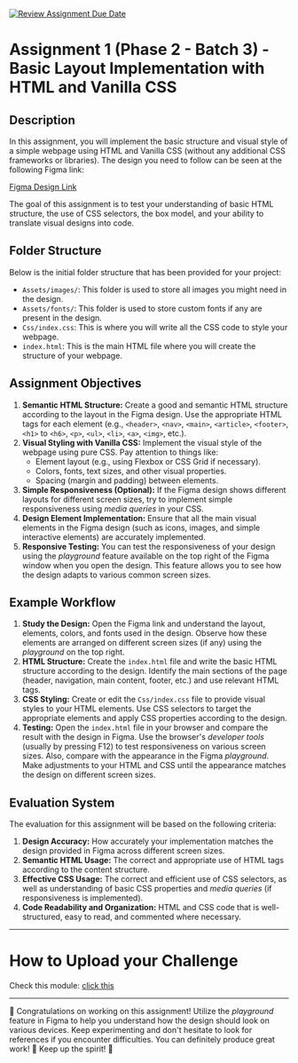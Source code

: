[![Review Assignment Due Date](https://classroom.github.com/assets/deadline-readme-button-22041afd0340ce965d47ae6ef1cefeee28c7c493a6346c4f15d667ab976d596c.svg)](https://classroom.github.com/a/dTOEbMQT)
# Assignment 1 (Phase 2 - Batch 3) - Basic Layout Implementation with HTML and Vanilla CSS

## Description

In this assignment, you will implement the basic structure and visual style of a simple webpage using HTML and Vanilla CSS (without any additional CSS frameworks or libraries). The design you need to follow can be seen at the following Figma link:

[Figma Design Link](https://www.figma.com/design/Lzhq6sZYSCNKfE9zhldLwK/Assignment-1?node-id=17466-202&t=OGUlKtODwsy7HU27-0)

The goal of this assignment is to test your understanding of basic HTML structure, the use of CSS selectors, the box model, and your ability to translate visual designs into code.

## Folder Structure

Below is the initial folder structure that has been provided for your project:
* `Assets/images/`: This folder is used to store all images you might need in the design.
* `Assets/fonts/`: This folder is used to store custom fonts if any are present in the design.
* `Css/index.css`: This is where you will write all the CSS code to style your webpage.
* `index.html`: This is the main HTML file where you will create the structure of your webpage.

## Assignment Objectives

1.  **Semantic HTML Structure:** Create a good and semantic HTML structure according to the layout in the Figma design. Use the appropriate HTML tags for each element (e.g., `<header>`, `<nav>`, `<main>`, `<article>`, `<footer>`, `<h1>` to `<h6>`, `<p>`, `<ul>`, `<li>`, `<a>`, `<img>`, etc.).
2.  **Visual Styling with Vanilla CSS:** Implement the visual style of the webpage using pure CSS. Pay attention to things like:
    * Element layout (e.g., using Flexbox or CSS Grid if necessary).
    * Colors, fonts, text sizes, and other visual properties.
    * Spacing (margin and padding) between elements.
3.  **Simple Responsiveness (Optional):** If the Figma design shows different layouts for different screen sizes, try to implement simple responsiveness using *media queries* in your CSS.
4.  **Design Element Implementation:** Ensure that all the main visual elements in the Figma design (such as icons, images, and simple interactive elements) are accurately implemented.
5.  **Responsive Testing:** You can test the responsiveness of your design using the *playground* feature available on the top right of the Figma window when you open the design. This feature allows you to see how the design adapts to various common screen sizes.

## Example Workflow

1.  **Study the Design:** Open the Figma link and understand the layout, elements, colors, and fonts used in the design. Observe how these elements are arranged on different screen sizes (if any) using the *playground* on the top right.
2.  **HTML Structure:** Create the `index.html` file and write the basic HTML structure according to the design. Identify the main sections of the page (header, navigation, main content, footer, etc.) and use relevant HTML tags.
3.  **CSS Styling:** Create or edit the `Css/index.css` file to provide visual styles to your HTML elements. Use CSS selectors to target the appropriate elements and apply CSS properties according to the design.
4.  **Testing:** Open the `index.html` file in your browser and compare the result with the design in Figma. Use the browser's *developer tools* (usually by pressing F12) to test responsiveness on various screen sizes. Also, compare with the appearance in the Figma *playground*. Make adjustments to your HTML and CSS until the appearance matches the design on different screen sizes.

## Evaluation System

The evaluation for this assignment will be based on the following criteria:

1.  **Design Accuracy:** How accurately your implementation matches the design provided in Figma across different screen sizes.
2.  **Semantic HTML Usage:** The correct and appropriate use of HTML tags according to the content structure.
3.  **Effective CSS Usage:** The correct and efficient use of CSS selectors, as well as understanding of basic CSS properties and *media queries* (if responsiveness is implemented).
4.  **Code Readability and Organization:** HTML and CSS code that is well-structured, easy to read, and commented where necessary.

---

# How to Upload your Challenge

Check this module: [click this](https://orchid-clematis-3e4.notion.site/Panduan-Penggunaan-Git-Untuk-Upload-Assignment-e2d80a19b3684f5d8f1a4209dcf85445?pvs=73)

---

🎉 Congratulations on working on this assignment! Utilize the *playground* feature in Figma to help you understand how the design should look on various devices. Keep experimenting and don't hesitate to look for references if you encounter difficulties. You can definitely produce great work! 🚀 Keep up the spirit! 🎈